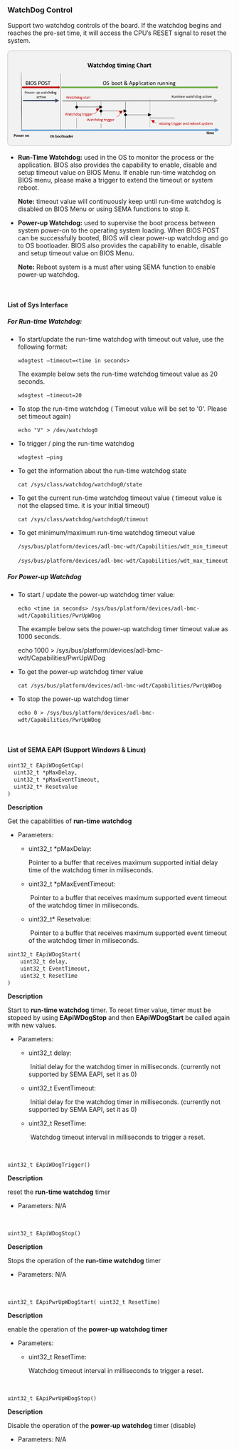 ### WatchDog Control

Support two watchdog controls of the board. If the watchdog begins and reaches the pre-set time, it will access the CPU’s RESET signal to reset the system.

![watchdog_timing_chart](WatchDog.assets/watchdog_timing_chart.png)



* **Run-Time Watchdog:** used in the OS to monitor the process or the application. BIOS also provides the capability to enable, disable and setup timeout value on BIOS Menu. If enable run-time watchdog on BIOS menu, please make a trigger to extend the timeout or system reboot.

  **Note:** timeout value will continuously keep until run-time watchdog is disabled on BIOS Menu or using SEMA functions to stop it.  



* **Power-up Watchdog:** used to supervise the boot process between system power-on to the operating system loading. When BIOS POST can be successfully booted, BIOS will clear power-up watchdog and go to OS bootloader. BIOS also provides the capability to enable, disable and setup timeout value on BIOS Menu.  

  **Note:** Reboot system is a must after using SEMA function to enable power-up watchdog.

<br />



#### List of Sys Interface 


##### For Run-time Watchdog: 

* To start/update the run-time watchdog with timeout out value, use the following format:
  ```
  wdogtest –timeout=<time in seconds>
  ```
  
  The example below sets the run-time watchdog timeout value as 20 seconds.
  ```
  wdogtest –timeout=20
  ```  
  
* To stop the run-time watchdog ( Timeout value will be set to '0'. Please set timeout again)
  ```
  echo "V" > /dev/watchdog0
  ```
  
* To trigger / ping the run-time watchdog
  ```
  wdogtest –ping
  ```
  
* To get the information about the run-time watchdog state
  ```
  cat /sys/class/watchdog/watchdog0/state
  ```
* To get the current run-time watchdog timeout value ( timeout value is not the elapsed time. it is your initial timeout)   
  ```
  cat /sys/class/watchdog/watchdog0/timeout
  ```
* To get minimum/maximum run-time watchdog timeout value
  ```
  /sys/bus/platform/devices/adl-bmc-wdt/Capabilities/wdt_min_timeout
  
  /sys/bus/platform/devices/adl-bmc-wdt/Capabilities/wdt_max_timeout
  ```
  
##### For Power-up Watchdog  

* To start / update the power-up watchdog timer value:
  ```
  echo <time in seconds> /sys/bus/platform/devices/adl-bmc-wdt/Capabilities/PwrUpWDog
  ```
  The example below sets the power-up watchdog timer timeout value as 1000 seconds.   
  
  echo 1000 > /sys/bus/platform/devices/adl-bmc-wdt/Capabilities/PwrUpWDog

* To get the power-up watchdog timer value
  ```
  cat /sys/bus/platform/devices/adl-bmc-wdt/Capabilities/PwrUpWDog
  ```

* To stop the power-up watchdog timer
  ```
  echo 0 > /sys/bus/platform/devices/adl-bmc-wdt/Capabilities/PwrUpWDog
  ```



<br />

#### List of SEMA EAPI (Support Windows & Linux)


  ```
uint32_t EApiWDogGetCap(
    uint32_t *pMaxDelay,
    uint32_t *pMaxEventTimeout,
    uint32_t* Resetvalue
)
  ```

**Description**

Get the capabilities of **run-time watchdog**

* Parameters:

  * uint32_t *pMaxDelay:

    Pointer to a buffer that receives maximum supported initial delay time of the watchdog timer in miliseconds.

  * uint32_t *pMaxEventTimeout:

    ​		Pointer to a buffer that receives maximum supported event timeout of the watchdog timer in miliseconds.

  * uint32_t* Resetvalue:

    ​		Pointer to a buffer that receives maximum supported event timeout of the watchdog timer in miliseconds.


```
uint32_t EApiWDogStart(
    uint32_t delay,
    uint32_t EventTimeout,
    uint32_t ResetTime
)
```

**Description**

Start to **run-time watchdog** timer. To reset timer value, timer must be stopeed by using **EApiWDogStop** and then **EApiWDogStart** be called again with new values.  

* Parameters:

  * uint32_t delay:

    ​		Initial delay for the watchdog timer in milliseconds. (currently not supported by SEMA EAPI, set  it as 0)

  * uint32_t EventTimeout:

    ​		Initial delay for the watchdog timer in milliseconds. (currently not supported by SEMA EAPI, set it as 0)

  * uint32_t ResetTime:

    ​		Watchdog timeout interval in milliseconds to trigger a reset.


<br />


```
uint32_t EApiWDogTrigger()
```

**Description**

reset the **run-time watchdog** timer

* Parameters: N/A



<br />


```
uint32_t EApiWDogStop()
```

**Description**

Stops the operation of the **run-time watchdog** timer

* Parameters: N/A


<br />


```
uint32_t EApiPwrUpWDogStart( uint32_t ResetTime)
```

**Description**

enable the operation of the **power-up watchdog timer**

* Parameters:

  * uint32_t ResetTime:

    Watchdog timeout interval in milliseconds to trigger a reset.


<br />


```
uint32_t EApiPwrUpWDogStop()
```

**Description**

Disable the operation of the **power-up watchdog** timer (disable)

* Parameters: N/A

```

```
